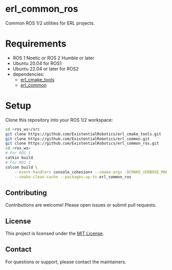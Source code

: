 erl_common_ros
==============

Common ROS 1/2 utilities for ERL projects.

# Requirements

- ROS 1 Noetic or ROS 2 Humble or later
- Ubuntu 20.04 for ROS1
- Ubuntu 22.04 or later for ROS2
- dependencies:
    - [erl_cmake_tools](https://github.com/ExistentialRobotics/erl_cmake_tools)
    - [erl_common](https://github.com/ExistentialRobotics/erl_common)

# Setup

Clone this repository into your ROS 1/2 workspace:

```bash
cd <ros_ws>/src
git clone https://github.com/ExistentialRobotics/erl_cmake_tools.git
git clone https://github.com/ExistentialRobotics/erl_common.git
git clone https://github.com/ExistentialRobotics/erl_common_ros.git
cd <ros_ws>
# For ROS 1
catkin build
# For ROS 2
colcon build \
    --event-handlers console_cohesion+ --cmake-args -DCMAKE_VERBOSE_MAKEFILE=ON \
    --cmake-clean-cache --packages-up-to erl_common_ros
```

## Contributing

Contributions are welcome! Please open issues or submit pull requests.

## License

This project is licensed under the [MIT License](LICENSE).

## Contact

For questions or support, please contact the maintainers.

